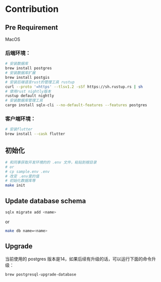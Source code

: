 # Contribution


## Pre Requirement

MacOS

### 后端环境：

```bash
# 安装数据库
brew install postgres
# 安装数据库扩展
brew install postgis
# 安装后端语言rust的管理工具 rustup
curl --proto '=https' --tlsv1.2 -sSf https://sh.rustup.rs | sh
# 使用rust nightly版本
rustup default nightly
# 安装数据库管理工具
cargo install sqlx-cli --no-default-features --features postgres
```

### 客户端环境：

```bash
# 安装flutter
brew install --cask flutter
```

## 初始化


```bash
# 和同事获取开发环境的的 .env 文件，粘贴到根目录
# or
# cp sample.env .env
# 改变 .env里的值
# 初始化数据库等
make init

```


## Update database schema

```bash
sqlx migrate add <name>
```

or 

```bash
make db name=<name>
```

## Upgrade

当前使用的 postgres  版本是14，如果后续有升级的话，可以运行下面的命令升级：

```bash
brew postgresql-upgrade-database
```